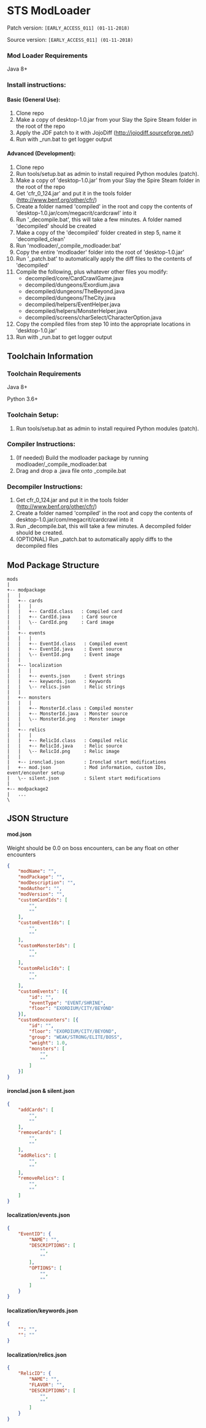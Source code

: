 # STS ModLoader #
Patch version: `[EARLY_ACCESS_011] (01-11-2018)`

Source version: `[EARLY_ACCESS_011] (01-11-2018)`

### Mod Loader Requirements ###
Java 8+

### Install instructions: ###
#### Basic (General Use): ####
1. Clone repo
2. Make a copy of desktop-1.0.jar from your Slay the Spire Steam folder in the root of the repo
3. Apply the JDF patch to it with JojoDiff (http://jojodiff.sourceforge.net/)
4. Run with _run.bat to get logger output

#### Advanced (Development): ####
1. Clone repo
2. Run tools/setup.bat as admin to install required Python modules (patch).
3. Make a copy of 'desktop-1.0.jar' from your Slay the Spire Steam folder in the root of the repo
4. Get 'cfr_0_124.jar' and put it in the tools folder (http://www.benf.org/other/cfr/)
5. Create a folder named 'compiled' in the root and copy the contents of 'desktop-1.0.jar/com/megacrit/cardcrawl' into it
6. Run '_decompile.bat', this will take a few minutes. A folder named 'decompiled' should be created
7. Make a copy of the 'decompiled' folder created in step 5, name it 'decompiled_clean'
8. Run 'modloader/_compile_modloader.bat'
9. Copy the entire 'modloader' folder into the root of 'desktop-1.0.jar'
10. Run '_patch.bat' to automatically apply the diff files to the contents of 'decompiled'
11. Compile the following, plus whatever other files you modify:
    * decompiled/core/CardCrawlGame.java
    * decompiled/dungeons/Exordium.java
    * decompiled/dungeons/TheBeyond.java
    * decompiled/dungeons/TheCity.java
    * decompiled/helpers/EventHelper.java
    * decompiled/helpers/MonsterHelper.java
    * decompiled/screens/charSelect/CharacterOption.java
12. Copy the compiled files from step 10 into the appropriate locations in 'desktop-1.0.jar'
13. Run with _run.bat to get logger output

## Toolchain Information ##
### Toolchain Requirements ###
Java 8+

Python 3.6+

### Toolchain Setup: ###
1. Run tools/setup.bat as admin to install required Python modules (patch).

### Compiler Instructions: ###
1. (If needed) Build the modloader package by running modloader/_compile_modloader.bat
2. Drag and drop a .java file onto _compile.bat

### Decompiler Instructions: ###
1. Get cfr_0_124.jar and put it in the tools folder (http://www.benf.org/other/cfr/)
2. Create a folder named 'compiled' in the root and copy the contents of desktop-1.0.jar/com/megacrit/cardcrawl into it
3. Run _decompile.bat, this will take a few minutes. A decompiled folder should be created.
4. (OPTIONAL) Run _patch.bat to automatically apply diffs to the decompiled files

## Mod Package Structure ##
```
mods
|
+-- modpackage
|   |
|   +-- cards
|   |   |
|   |   +-- CardId.class   : Compiled card
|   |   +-- CardId.java    : Card source
|   |   \-- CardId.png     : Card image
|   |
|   +-- events
|   |   |
|   |   +-- EventId.class   : Compiled event
|   |   +-- EventId.java    : Event source
|   |   \-- EventId.png     : Event image
|   |   
|   +-- localization
|   |   |
|   |   +-- events.json     : Event strings
|   |   +-- keywords.json   : Keywords
|   |   \-- relics.json     : Relic strings
|   |   
|   +-- monsters
|   |   |
|   |   +-- MonsterId.class : Compiled monster
|   |   +-- MonsterId.java  : Monster source
|   |   \-- MonsterId.png   : Monster image
|   |
|   +-- relics
|   |   |
|   |   +-- RelicId.class   : Compiled relic
|   |   +-- RelicId.java    : Relic source
|   |   \-- RelicId.png     : Relic image
|   |
|   +-- ironclad.json       : Ironclad start modifications
|   +-- mod.json            : Mod information, custom IDs, event/encounter setup
|   \-- silent.json         : Silent start modifications
|
+-- modpackage2
|   ...
\
```
    
## JSON Structure ##
#### mod.json ####
Weight should be 0.0 on boss encounters, can be any float on other encounters
```json
{
    "modName": "",
    "modPackage": "",
    "modDescription": "",
    "modAuthor": "",
    "modVersion": "",
    "customCardIds": [
        "",
        ""
    ],
    "customEventIds": [
        "",
        ""
    ],
    "customMonsterIds": [
        "",
        ""
    ],
    "customRelicIds": [
        "",
        ""
    ],
    "customEvents": [{
        "id": "",
        "eventType": "EVENT/SHRINE",
        "floor": "EXORDIUM/CITY/BEYOND"
    }],
    "customEncounters": [{
        "id": "",
        "floor": "EXORDIUM/CITY/BEYOND",
        "group": "WEAK/STRONG/ELITE/BOSS",
        "weight": 1.0,
        "monsters": [
            "",
            ""
        ]
    }]
}
```

#### ironclad.json & silent.json ####
```json
{
    "addCards": [
        "",
        ""
    ],
    "removeCards": [
        "",
        ""
    ],
    "addRelics": [
        "",
        ""
    ],
    "removeRelics": [
        "",
        ""
    ]
}
```

#### localization/events.json ####
```json
{
    "EventID": {
        "NAME": "",
        "DESCRIPTIONS": [
            "",
            ""
        ],
        "OPTIONS": [
            "",
            ""
        ]
    }
}
```

#### localization/keywords.json ####
```json
{
    "": "",
    "": ""
}
```

#### localization/relics.json
```json
{
    "RelicID": {
        "NAME": "",
        "FLAVOR": "",
        "DESCRIPTIONS": [
            "",
            ""
        ]
    }
}
```